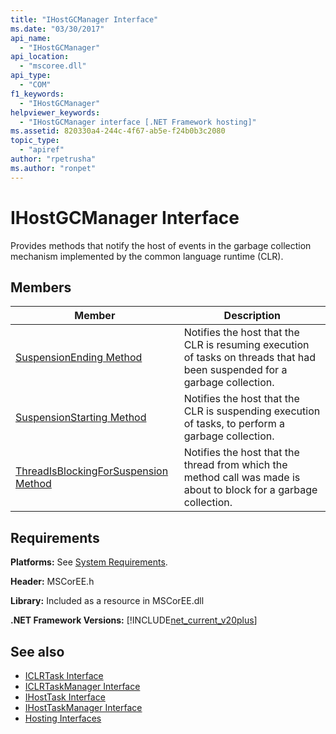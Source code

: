 ```yaml
---
title: "IHostGCManager Interface"
ms.date: "03/30/2017"
api_name: 
  - "IHostGCManager"
api_location: 
  - "mscoree.dll"
api_type: 
  - "COM"
f1_keywords: 
  - "IHostGCManager"
helpviewer_keywords: 
  - "IHostGCManager interface [.NET Framework hosting]"
ms.assetid: 820330a4-244c-4f67-ab5e-f24b0b3c2080
topic_type: 
  - "apiref"
author: "rpetrusha"
ms.author: "ronpet"
---
```

# IHostGCManager Interface
Provides methods that notify the host of events in the garbage collection mechanism implemented by the common language runtime (CLR).  
  
## Members  
  
|Member|Description|  
|------------|-----------------|  
|[SuspensionEnding Method](../../../../docs/framework/unmanaged-api/hosting/ihostgcmanager-suspensionending-method.md)|Notifies the host that the CLR is resuming execution of tasks on threads that had been suspended for a garbage collection.|  
|[SuspensionStarting Method](../../../../docs/framework/unmanaged-api/hosting/ihostgcmanager-suspensionstarting-method.md)|Notifies the host that the CLR is suspending execution of tasks, to perform a garbage collection.|  
|[ThreadIsBlockingForSuspension Method](../../../../docs/framework/unmanaged-api/hosting/ihostgcmanager-threadisblockingforsuspension-method.md)|Notifies the host that the thread from which the method call was made is about to block for a garbage collection.|  
  
## Requirements  
 **Platforms:** See [System Requirements](../../../../docs/framework/get-started/system-requirements.md).  
  
 **Header:** MSCorEE.h  
  
 **Library:** Included as a resource in MSCorEE.dll  
  
 **.NET Framework Versions:** [!INCLUDE[net_current_v20plus](../../../../includes/net-current-v20plus-md.md)]  
  
## See also
- [ICLRTask Interface](../../../../docs/framework/unmanaged-api/hosting/iclrtask-interface.md)
- [ICLRTaskManager Interface](../../../../docs/framework/unmanaged-api/hosting/iclrtaskmanager-interface.md)
- [IHostTask Interface](../../../../docs/framework/unmanaged-api/hosting/ihosttask-interface.md)
- [IHostTaskManager Interface](../../../../docs/framework/unmanaged-api/hosting/ihosttaskmanager-interface.md)
- [Hosting Interfaces](../../../../docs/framework/unmanaged-api/hosting/hosting-interfaces.md)
